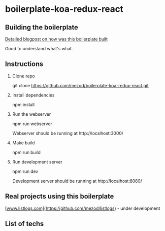 # boilerplate-koa-redux-react

## Building the boilerplate

[Detailed blogpost on how was this boilerplate built](http://blog.joanboixados.com/building-a-boilerplate-for-a-koa-redux-react-application-including-webpack-mocha-and-sass/)

Good to understand what's what.

## Instructions

1. Clone repo

    git clone https://github.com/mezod/boilerplate-koa-redux-react.git

2. Install dependencies

    npm install

3. Run the webserver

    npm run webserver

    Webserver should be running at http://localhost:3000/

4. Make build

   npm run build

5. Run development server

   npm run dev

   Development server should be running at http://localhost:8080/

## Real projects using this boilerplate

[www.listlogs.com](https://github.com/mezod/listlogs) - under development

## List of techs



